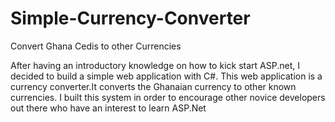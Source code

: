# Simple-Currency-Converter
Convert Ghana Cedis to other Currencies

After having an introductory knowledge on how to kick start ASP.net, I decided to build a simple web application with C#.
This web application is a currency converter.It converts the Ghanaian currency to other known currencies.
I built this system in order to encourage other novice developers out there who have an interest to learn ASP.Net
